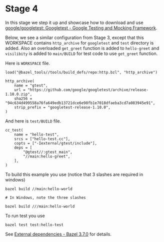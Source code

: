 # Stage 4

In this stage we step it up and showcase how to download and use [google/googletest: Googletest - Google Testing and Mocking Framework](https://github.com/google/googletest).

Below, we see a similar configuration from Stage 3, except that this WORKSPACE contains `http_archive` for `googletest` and `test` directory is added.
Also an overloaded `get_greet` function is added to `hello-greet` and `visilibity` is added to `main/BUILD` for test code to use `get_greet` function.

Here is `WORKSPACE` file.

```
load("@bazel_tools//tools/build_defs/repo:http.bzl", "http_archive")

http_archive(
    name = "gtest",
    url = "https://github.com/google/googletest/archive/release-1.10.0.zip",
    sha256 = "94c634d499558a76fa649edb13721dce6e98fb1e7018dfaeba3cd7a083945e91",
    strip_prefix = "googletest-release-1.10.0",
)
```

And here is `test/BUILD` file.

```
cc_test(
    name = "hello-test",
    srcs = ["hello-test.cc"],
    copts = ["-Iexternal/gtest/include"],
    deps = [
        "@gtest//:gtest_main",
        "//main:hello-greet",
    ],
)
```

To build this example you use (notice that 3 slashes are required in windows)
```
bazel build //main:hello-world

# In Windows, note the three slashes

bazel build ///main:hello-world
```

To run test you use
```
bazel test test:hello-test
```
See [External dependencies - Bazel 3.7.0](https://docs.bazel.build/versions/3.7.0/external.html) for details.
